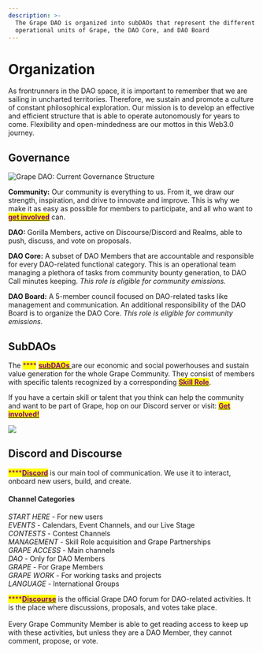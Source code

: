 ```yaml
---
description: >-
  The Grape DAO is organized into subDAOs that represent the different
  operational units of Grape, the DAO Core, and DAO Board
---
```


# Organization

As frontrunners in the DAO space, it is important to remember that we are sailing in uncharted territories. Therefore, we sustain and promote a culture of constant philosophical exploration. Our mission is to develop an effective and efficient structure that is able to operate autonomously for years to come. Flexibility and open-mindedness are our mottos in this Web3.0 journey.

## Governance

![Grape DAO: Current Governance Structure](../../.gitbook/assets/dao\_core.png)

**Community:** Our community is everything to us. From it, we draw our strength, inspiration, and drive to innovate and improve. This is why we make it as easy as possible for members to participate, and all who want to [<mark style="color:purple;">**get involved**</mark>](../../grape-community/get-involved/) can.

**DAO:** Gorilla Members, active on Discourse/Discord and Realms, able to push, discuss, and vote on proposals.&#x20;

**DAO Core:** A subset of DAO Members that are accountable and responsible for every DAO-related functional category. This is an operational team managing a plethora of tasks from community bounty generation, to DAO Call minutes keeping. _This role is eligible for community emissions._

**DAO Board:** A 5-member council focused on DAO-related tasks like management and communication. An additional responsibility of the DAO Board is to organize the DAO Core. _This role is eligible for community emissions._

## SubDAOs

The <mark style="color:purple;">****</mark> [<mark style="color:purple;">**subDAOs**</mark> ](../../grape-subdaos/sub-daos.md)are our economic and social powerhouses and sustain value generation for the whole Grape Community. They consist of members with specific talents recognized by a corresponding [<mark style="color:purple;">**Skill Role**</mark>](../../grape-community/get-involved/skill-roles.md).

If you have a certain skill or talent that you think can help the community and want to be part of Grape, hop on our Discord server or visit: [<mark style="color:purple;">**Get involved!**</mark>](../../grape-community/get-involved/)

![](https://lh3.googleusercontent.com/lBljExmhXJXm6DLlf6Vi35nMBDl2hQa83P1M7KUSHWkvXZUb6PVxrcx7tuCIc2H9aq\_VkO7jXb36sv-ZWQbuyLC\_OZBGr0YMUdSn90lEcTSo\_KlXG-1g6lpA4csg\_Q\_9Sg)

## Discord and Discourse

<mark style="color:purple;">****</mark>[<mark style="color:purple;">**Discord**</mark>](https://discord.gg/greatape) is our main tool of communication. We use it to interact, onboard new users, build, and create.

#### Channel Categories

_START HERE_ - For new users\
_EVENTS_ - Calendars, Event Channels, and our Live Stage\
_CONTESTS_ - Contest Channels\
_MANAGEMENT_ - Skill Role acquisition and Grape Partnerships\
_GRAPE ACCESS_ - Main channels \
_DAO_ - Only for DAO Members\
_GRAPE_ - For Grape Members\
_GRAPE WORK_ - For working tasks and projects\
_LANGUAGE_ - International Groups

<mark style="color:purple;">****</mark>[<mark style="color:purple;">**Discourse**</mark>](https://dao.grapenetwork.org) is the official Grape DAO forum for DAO-related activities. It is the place where discussions, proposals, and votes take place. \
\
Every Grape Community Member is able to get reading access to keep up with these activities, but unless they are a DAO Member, they cannot comment, propose, or vote.

